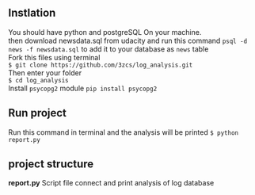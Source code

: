 ## Instlation 
You should have python and postgreSQL On your machine.<br />
then download newsdata.sql from udacity and run this command `psql -d news -f newsdata.sql` to add it to your database as `news` table <br />
Fork this files using terminal <br />
`$ git clone https://github.com/3zcs/log_analysis.git`<br />
Then enter your folder <br />
`$ cd log_analysis`<br />
Install `psycopg2` module `pip install psycopg2`<br />

## Run project 
Run this command in terminal and the analysis will be printed `$ python report.py`<br />

## project structure
**report.py** Script file connect and print analysis of log database <br />
